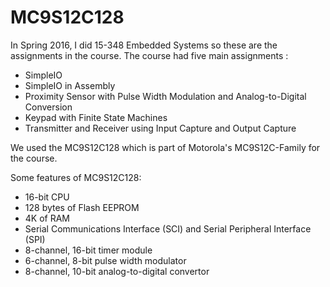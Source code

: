 # MC9S12C128
In Spring 2016, I did 15-348 Embedded Systems so these are the assignments in the course. The course had five main assignments :
* SimpleIO
* SimpleIO in Assembly
* Proximity Sensor with Pulse Width Modulation and Analog-to-Digital Conversion
* Keypad with Finite State Machines
* Transmitter and Receiver using Input Capture and Output Capture

We used the MC9S12C128 which is part of Motorola's MC9S12C-Family for the course.

Some features of MC9S12C128:
* 16-bit CPU
* 128 bytes of Flash EEPROM
* 4K of RAM
* Serial Communications Interface (SCI) and Serial Peripheral Interface (SPI)
* 8-channel, 16-bit timer module
* 6-channel, 8-bit pulse width modulator
* 8-channel, 10-bit analog-to-digital convertor